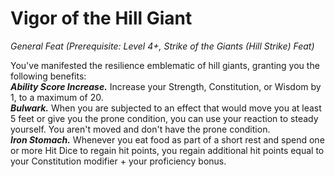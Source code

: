 # Vigor of the Hill Giant
*General Feat (Prerequisite: Level 4+, Strike of the Giants (Hill Strike) Feat)*

You've manifested the resilience emblematic of hill giants, granting you the following benefits:  
***Ability Score Increase.*** Increase your Strength, Constitution, or Wisdom by 1, to a maximum of 20.  
***Bulwark.*** When you are subjected to an effect that would move you at least 5 feet or give you the prone condition, you can use your reaction to steady yourself. You aren't moved and don't have the prone condition.  
***Iron Stomach.*** Whenever you eat food as part of a short rest and spend one or more Hit Dice to regain hit points, you regain additional hit points equal to your Constitution modifier + your proficiency bonus.